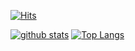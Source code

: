 [![Hits](https://hits.seeyoufarm.com/api/count/incr/badge.svg?url=https%3A%2F%2Fgithub.com%2FJDeoks)](https://hits.seeyoufarm.com)


[![github stats](https://github-readme-stats.vercel.app/api?username=JDeoks&show_icons=true&hide_border=true)](https://github.com/JDeoks)
[![Top Langs](https://github-readme-stats.vercel.app/api/top-langs/?username=JDeoks&layout=compact)](https://github.com/JDeoks)
